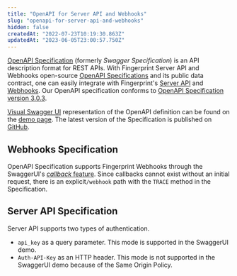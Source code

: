 ```yaml
---
title: "OpenAPI for Server API and Webhooks"
slug: "openapi-for-server-api-and-webhooks"
hidden: false
createdAt: "2022-07-23T10:19:30.863Z"
updatedAt: "2023-06-05T23:00:57.750Z"
---
```

[OpenAPI Specification](https://swagger.io/docs/specification/about/) (formerly _Swagger Specification_) is an API description format for REST APIs. With Fingerprint Server API and Webhooks open-source [OpenAPI Specifications](https://github.com/fingerprintjs/fingerprint-pro-server-api-openapi) and its public data contract, one can easily integrate with Fingerprint's [Server API](https://dev.fingerprint.com/docs/server-api) and [Webhooks](https://dev.fingerprint.com/docs/webhooks). Our OpenAPI specification conforms to [OpenAPI Specification version 3.0.3](https://swagger.io/specification/).

[Visual Swagger UI](https://swagger.io/tools/swagger-ui/) representation of the OpenAPI definition can be found on the [demo page](https://fingerprintjs.github.io/fingerprint-pro-server-api-openapi/). The latest version of the Specification is published on [GitHub](https://fingerprintjs.github.io/fingerprint-pro-server-api-openapi/schemes/fingerprint-server-api.yaml).

## Webhooks Specification

OpenAPI Specification supports Fingerprint Webhooks through the SwaggerUI's [_callback_ feature](https://swagger.io/docs/specification/callbacks/). Since callbacks cannot exist without an initial request, there is an explicit`/webhook` path with the `TRACE` method in the Specification.

## Server API Specification

Server API supports  two types of authentication.

- `api_key` as a query parameter. This mode is supported in the SwaggerUI demo.
- `Auth-API-Key` as an HTTP header. This mode is not supported in the SwaggerUI demo because of the Same Origin Policy.